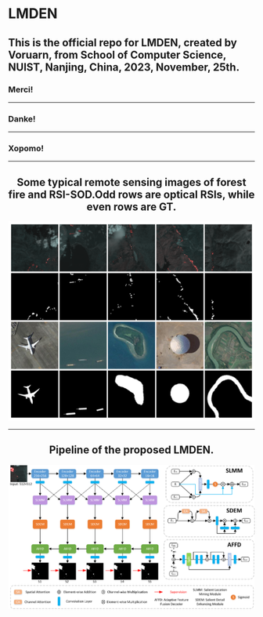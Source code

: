 # LMDEN
<h2>This is the official repo for LMDEN, created by Voruarn, from School of Computer Science, NUIST, Nanjing, China, 2023, November, 25th.</h2>

<h3>Merci!</h3>
<hr>
<h3>Danke!</h3>
<hr>
<h3>Xopomo!</h3>
<hr>
<h2 style="text-align:center;">Some typical remote sensing images of forest fire and RSI-SOD.Odd rows are optical RSIs, while even rows are GT.</h2>
<img src='imgs/TypicalImg.png'>
<hr>
<h2 style="text-align:center;">Pipeline of the proposed LMDEN.</h2>
<img src='imgs/LMDEN.png'>


